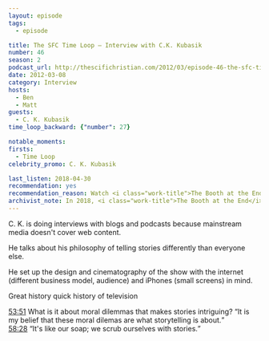 ```yaml
---
layout: episode
tags:
  - episode

title: The SFC Time Loop – Interview with C.K. Kubasik
number: 46
season: 2
podcast_url: http://thescifichristian.com/2012/03/episode-46-the-sfc-time-loop-interview-with-c-k-kubasik/
date: 2012-03-08
category: Interview
hosts:
  - Ben
  - Matt
guests:
  - C. K. Kubasik
time_loop_backward: {"number": 27}

notable_moments:
firsts: 
  - Time Loop
celebrity_promo: C. K. Kubasik

last_listen: 2018-04-30
recommendation: yes
recommendation_reason: Watch <i class="work-title">The Booth at the End</i>, then listen to this interview with the creator on the show, web content, TV history, and storytelling.
archivist_note: In 2018, <i class="work-title">The Booth at the End</i> is not available for online streaming. Currently the best way to watch it is to purchase the series DVD on Amazon UK (only around $10), although make sure you can watch PAL DVDs with your player (often blocked in North America).
---
```

C. K. is doing interviews with blogs and podcasts because mainstream media doesn't cover web content.

He talks about his philosophy of telling stories differently than everyone else.

He set up the design and cinematography of the show with the internet (different business model, audience) and iPhones (small screens) in mind.

Great history quick history of television

<div class="quote">
  <a class="timestamp tag is-medium is-rounded is-primary" href="http://thescifichristian.com/2012/03/episode-46-the-sfc-time-loop-interview-with-c-k-kubasik/#t=53:51">53:51</a>
  <span class="quote-context tag is-size-6">What is it about moral dilemmas that makes stories intriguing?</span>
  <q data-name="C. K. Kubasik">It is my belief that these moral dilemas are what storytelling is about.</q>
</div>

<div class="quote">
  <a class="timestamp tag is-medium is-rounded is-primary" href="http://thescifichristian.com/2012/03/episode-46-the-sfc-time-loop-interview-with-c-k-kubasik/#t=58:28">58:28</a>
  <q data-name="C. K. Kubasik">It's like our soap; we scrub ourselves with stories.</q>
</div>